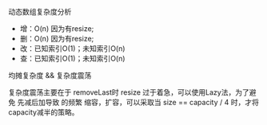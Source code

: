 动态数组复杂度分析
- 增：O(n)  因为有resize; 
- 删：O(n)  因为有resize;
- 改：已知索引O(1)；未知索引O(n)
- 查：已知索引O(1)；未知索引O(n)

 均摊复杂度 && 复杂度震荡
 
 复杂度震荡主要在于 removeLast时 resize
 过于着急，可以使用Lazy法，为了避免 先减后加导致
 的频繁 缩容，扩容，可以采取当 size == capacity / 4
 时，才将 capacity减半的策略。